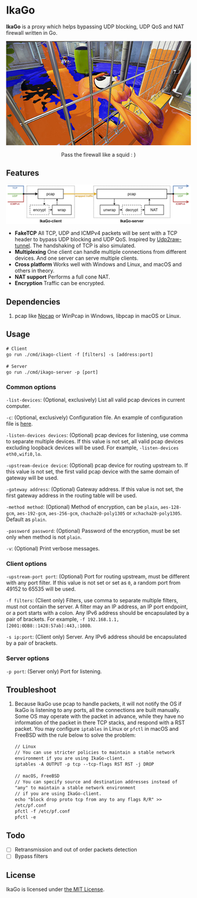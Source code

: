 # IkaGo

**IkaGo** is a proxy which helps bypassing UDP blocking, UDP QoS and NAT firewall written in Go.

<p align="center">
  <img src="/assets/squid.jpg">
</p>
<p align="center">
  Pass the firewall like a squid : )
</p>

## Features

<p align="center">
  <img src="/assets/diagram.png">
</p>

- **FakeTCP** All TCP, UDP and ICMPv4 packets will be sent with a TCP header to bypass UDP blocking and UDP QoS. Inspired by [Udp2raw-tunnel](https://github.com/wangyu-/udp2raw-tunnel). The handshaking of TCP is also simulated.
- **Multiplexing** One client can handle multiple connections from different devices. And one server can serve multiple clients.
- **Cross platform** Works well with Windows and Linux, and macOS and others in theory.
- **NAT support** Performs a full cone NAT.
- **Encryption** Traffic can be encrypted.

## Dependencies

1. pcap like [Npcap](http://www.npcap.org/) or WinPcap in Windows, libpcap in macOS or Linux.

## Usage

```
# Client
go run ./cmd/ikago-client -f [filters] -s [address:port]

# Server
go run ./cmd/ikago-server -p [port]
```

### Common options

`-list-devices`: (Optional, exclusively) List all valid pcap devices in current computer.

`-c`: (Optional, exclusively) Configuration file. An example of configuration file is [here](/configs/config.json).

`-listen-devices devices`: (Optional) pcap devices for listening, use comma to separate multiple devices. If this value is not set, all valid pcap devices excluding loopback devices will be used. For example, `-listen-devices eth0,wifi0,lo`.

`-upstream-device device`: (Optional) pcap device for routing upstream to. If this value is not set, the first valid pcap device with the same domain of gateway will be used.

`-gateway address`: (Optional) Gateway address. If this value is not set, the first gateway address in the routing table will be used.

`-method method`: (Optional) Method of encryption, can be `plain`, `aes-128-gcm`, `aes-192-gcm`, `aes-256-gcm`, `chacha20-poly1305` or `xchacha20-poly1305`. Default as `plain`.

`-password password`: (Optional) Password of the encryption, must be set only when method is not `plain`.

`-v`: (Optional) Print verbose messages.

### Client options

`-upstream-port port`: (Optional) Port for routing upstream, must be different with any port filter. If this value is not set or set as `0`, a random port from 49152 to 65535 will be used.

`-f filters`: (Client only) Filters, use comma to separate multiple filters, must not contain the server. A filter may an IP address, an IP port endpoint, or a port starts with a colon. Any IPv6 address should be encapsulated by a pair of brackets. For example, `-f 192.168.1.1,[2001:0DB8::1428:57ab]:443,:1080`.

`-s ip:port`: (Client only) Server. Any IPv6 address should be encapsulated by a pair of brackets.

### Server options

`-p port`: (Server only) Port for listening.

## Troubleshoot

1. Because IkaGo use pcap to handle packets, it will not notify the OS if IkaGo is listening to any ports, all the connections are built manually. Some OS may operate with the packet in advance, while they have no information of the packet in there TCP stacks, and respond with a RST packet. You may configure `iptables` in Linux or `pfctl` in macOS and FreeBSD with the rule below to solve the problem:
   ```
   // Linux
   // You can use stricter policies to maintain a stable network environment if you are using IkaGo-client.
   iptables -A OUTPUT -p tcp --tcp-flags RST RST -j DROP
   
   // macOS, FreeBSD
   // You can specify source and destination addresses instead of "any" to maintain a stable network environment
   // if you are using IkaGo-client.
   echo "block drop proto tcp from any to any flags R/R" >> /etc/pf.conf
   pfctl -f /etc/pf.conf
   pfctl -e
   ```

## Todo

- [ ] Retransmission and out of order packets detection
- [ ] Bypass filters

## License

IkaGo is licensed under [the MIT License](/LICENSE).
